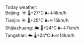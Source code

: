 Today weather:  
Beijing: ☀️   🌡️+27°C 🌬️↓4km/h  
Tianjin: ☀️   🌡️+25°C 🌬️←15km/h  
Shijiazhuang: 🌦   🌡️+24°C 🌬️↓7km/h  
Tangshan: ☁️   🌡️+24°C 🌬️↙14km/h  
